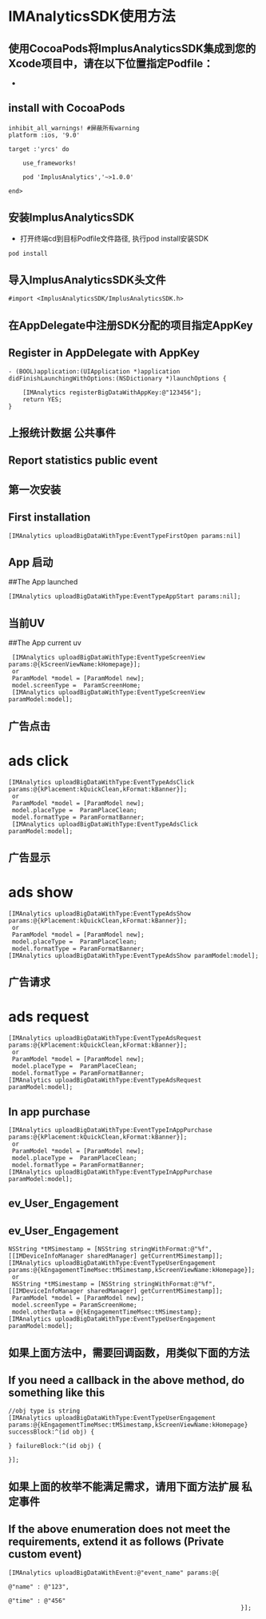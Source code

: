 # IMAnalyticsSDK使用方法

## 使用CocoaPods将ImplusAnalyticsSDK集成到您的Xcode项目中，请在以下位置指定Podfile：
*
## install  with  CocoaPods

``` 
inhibit_all_warnings! #屏蔽所有warning
platform :ios, '9.0'

target :'yrcs' do
    
    use_frameworks!

    pod 'ImplusAnalytics','~>1.0.0'

end>
```

## 安装ImplusAnalyticsSDK
* 打开终端cd到目标Podfile文件路径, 执行pod install安装SDK
```
pod install
```

## 导入ImplusAnalyticsSDK头文件
```
#import <ImplusAnalyticsSDK/ImplusAnalyticsSDK.h>
```

## 在AppDelegate中注册SDK分配的项目指定AppKey
## Register in AppDelegate with AppKey
```
- (BOOL)application:(UIApplication *)application didFinishLaunchingWithOptions:(NSDictionary *)launchOptions {
    
    [IMAnalytics registerBigDataWithAppKey:@"123456"];
    return YES;
}
```

## 上报统计数据  公共事件
## Report statistics public event


## 第一次安装
## First installation
```
[IMAnalytics uploadBigDataWithType:EventTypeFirstOpen params:nil]

```
## App 启动
##The App launched
```
[IMAnalytics uploadBigDataWithType:EventTypeAppStart params:nil];

```
## 当前UV
##The App current uv
```
 [IMAnalytics uploadBigDataWithType:EventTypeScreenView params:@{kScreenViewName:kHomepage}];
 or 
 ParamModel *model = [ParamModel new];
 model.screenType =  ParamScreenHome;
 [IMAnalytics uploadBigDataWithType:EventTypeScreenView paramModel:model];

```
## 广告点击
# ads click
```
[IMAnalytics uploadBigDataWithType:EventTypeAdsClick params:@{kPlacement:kQuickClean,kFormat:kBanner}];
 or 
 ParamModel *model = [ParamModel new];
 model.placeType =  ParamPlaceClean;
 model.formatType = ParamFormatBanner;
 [IMAnalytics uploadBigDataWithType:EventTypeAdsClick paramModel:model];
```
## 广告显示
# ads show
```
[IMAnalytics uploadBigDataWithType:EventTypeAdsShow params:@{kPlacement:kQuickClean,kFormat:kBanner}];
 or 
 ParamModel *model = [ParamModel new];
 model.placeType =  ParamPlaceClean;
 model.formatType = ParamFormatBanner;
[IMAnalytics uploadBigDataWithType:EventTypeAdsShow paramModel:model];
```
## 广告请求
# ads request
```
[IMAnalytics uploadBigDataWithType:EventTypeAdsRequest params:@{kPlacement:kQuickClean,kFormat:kBanner}];
 or 
 ParamModel *model = [ParamModel new];
 model.placeType =  ParamPlaceClean;
 model.formatType = ParamFormatBanner;
[IMAnalytics uploadBigDataWithType:EventTypeAdsRequest paramModel:model];
```
## In app purchase
```
[IMAnalytics uploadBigDataWithType:EventTypeInAppPurchase params:@{kPlacement:kQuickClean,kFormat:kBanner}];
 or 
 ParamModel *model = [ParamModel new];
 model.placeType =  ParamPlaceClean;
 model.formatType = ParamFormatBanner;
[IMAnalytics uploadBigDataWithType:EventTypeInAppPurchase paramModel:model];

```

## ev_User_Engagement
##  ev_User_Engagement
```
NSString *tMSimestamp = [NSString stringWithFormat:@"%f",[[IMDeviceInfoManager sharedManager] getCurrentMSimestamp]];
[IMAnalytics uploadBigDataWithType:EventTypeUserEngagement params:@{kEngagementTimeMsec:tMSimestamp,kScreenViewName:kHomepage}];
 or 
 NSString *tMSimestamp = [NSString stringWithFormat:@"%f",[[IMDeviceInfoManager sharedManager] getCurrentMSimestamp]];
 ParamModel *model = [ParamModel new];
 model.screenType = ParamScreenHome;
 model.otherData = @{kEngagementTimeMsec:tMSimestamp};
[IMAnalytics uploadBigDataWithType:EventTypeUserEngagement paramModel:model];
```
## 如果上面方法中，需要回调函数，用类似下面的方法
## If you need a callback in the above method, do something like this
```
//obj type is string
[IMAnalytics uploadBigDataWithType:EventTypeUserEngagement params:@{kEngagementTimeMsec:tMSimestamp,kScreenViewName:kHomepage} successBlock:^(id obj) {
    
} failureBlock:^(id obj) {
    
}];
```
## 如果上面的枚举不能满足需求，请用下面方法扩展  私定事件
## If the above enumeration does not meet the requirements, extend it as follows (Private custom event)
```
[IMAnalytics uploadBigDataWithEvent:@"event_name" params:@{
                                                                 @"name" : @"123",
                                                                 @"time" : @"456"
                                                                 }];
```


